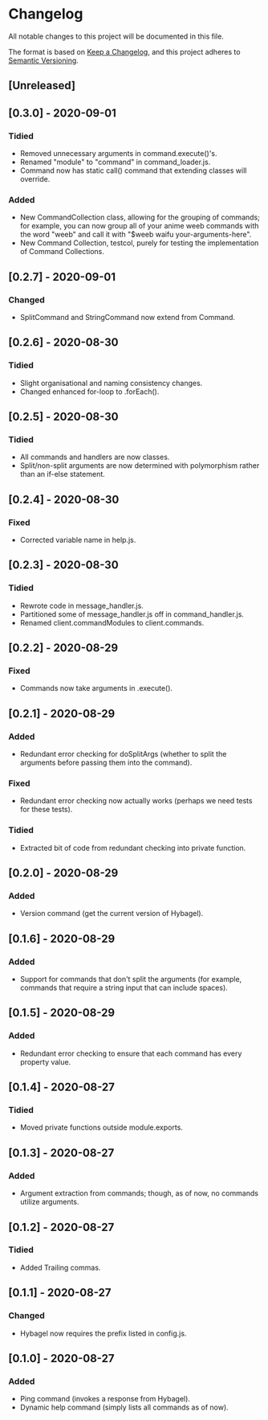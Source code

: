 # Changelog
All notable changes to this project will be documented in this file.

The format is based on [Keep a Changelog](https://keepachangelog.com/en/1.0.0/),
and this project adheres to [Semantic Versioning](https://semver.org/spec/v2.0.0.html).

## [Unreleased]

## [0.3.0] - 2020-09-01
### Tidied
- Removed unnecessary arguments in command.execute()'s.
- Renamed "module" to "command" in command_loader.js.
- Command now has static call() command that extending classes will override.
### Added
- New CommandCollection class, allowing for the grouping of commands; for example, you can now group all of your anime weeb commands with the word "weeb" and call it with "$weeb waifu your-arguments-here".
- New Command Collection, testcol, purely for testing the implementation of Command Collections.

## [0.2.7] - 2020-09-01
### Changed
- SplitCommand and StringCommand now extend from Command.

## [0.2.6] - 2020-08-30
### Tidied
- Slight organisational and naming consistency changes.
- Changed enhanced for-loop to .forEach().

## [0.2.5] - 2020-08-30
### Tidied
- All commands and handlers are now classes.
- Split/non-split arguments are now determined with polymorphism rather than an if-else statement.

## [0.2.4] - 2020-08-30
### Fixed
- Corrected variable name in help.js.

## [0.2.3] - 2020-08-30
### Tidied
- Rewrote code in message_handler.js.
- Partitioned some of message_handler.js off in command_handler.js.
- Renamed client.commandModules to client.commands.

## [0.2.2] - 2020-08-29
### Fixed
- Commands now take arguments in .execute().

## [0.2.1] - 2020-08-29
### Added
- Redundant error checking for doSplitArgs (whether to split the arguments before passing them into the command).
### Fixed
- Redundant error checking now actually works (perhaps we need tests for these tests).
### Tidied
- Extracted bit of code from redundant checking into private function.

## [0.2.0] - 2020-08-29
### Added
- Version command (get the current version of Hybagel).

## [0.1.6] - 2020-08-29
### Added
- Support for commands that don't split the arguments (for example, commands that require a string input that can include spaces).

## [0.1.5] - 2020-08-29
### Added
- Redundant error checking to ensure that each command has every property value.

## [0.1.4] - 2020-08-27
### Tidied
- Moved private functions outside module.exports.

## [0.1.3] - 2020-08-27
### Added
- Argument extraction from commands; though, as of now, no commands utilize arguments.

## [0.1.2] - 2020-08-27
### Tidied
- Added Trailing commas.

## [0.1.1] - 2020-08-27
### Changed
- Hybagel now requires the prefix listed in config.js.

## [0.1.0] - 2020-08-27
### Added
- Ping command (invokes a response from Hybagel).
- Dynamic help command (simply lists all commands as of now).

